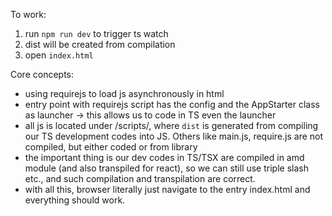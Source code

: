 To work:

1. run `npm run dev` to trigger ts watch
2. dist will be created from compilation
3. open `index.html`

Core concepts:

- using requirejs to load js asynchronously in html
- entry point with requirejs script has the config and the AppStarter class as launcher -> this allows us to code in TS even the launcher
- all js is located under /scripts/, where `dist` is generated from compiling our TS development codes into JS. Others like main.js, require.js are not compiled, but either coded or from library
- the important thing is our dev codes in TS/TSX are compiled in amd module (and also transpiled for react), so we can still use triple slash etc., and such compilation and transpilation are correct.
- with all this, browser literally just navigate to the entry index.html and everything should work.
